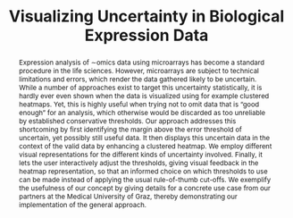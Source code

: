---
layout: publication
title: "Visualizing Uncertainty in Biological Expression Data"
key: 2012_vda_uncertainty
permalink: /publications/2012_vda_uncertainty/
type: paper


shortname: enRoute
image: 2012_vda_uncertainty.png

authors:
- Clemens Holzhüter
- lex
- schmalstieg
- Hans-Jörg Schulz
- Heidrun Schumann
- streit

journal: Proceedings of the SPIE Conference on Visualization and Data Analysis (VDA '12), pp. 82940O
year: 2012
award:
note: 

doi: 10.1117/12.908516
# use publisher only if no doi is available
publisher: 

project:

video:
preview-video: 


pdf: 2012_vda_uncertainty.pdf
supplement:
bibtex: 2012_vda_uncertainty.bib


abstract: "
<p>Expression analysis of ∼omics data using microarrays has become a standard procedure in the life sciences. However, microarrays are subject to technical limitations and errors, which render the data gathered likely to be uncertain. While a number of approaches exist to target this uncertainty statistically, it is hardly ever even shown when the data is visualized using for example clustered heatmaps. Yet, this is highly useful when trying not to omit data that is “good enough” for an analysis, which otherwise would be discarded as too unreliable by established conservative thresholds. Our approach addresses this shortcoming by first identifying the margin above the error threshold of uncertain, yet possibly still useful data. It then displays this uncertain data in the context of the valid data by enhancing a clustered heatmap. We employ different visual representations for the different kinds of uncertainty involved. Finally, it lets the user interactively adjust the thresholds, giving visual feedback in the heatmap representation, so that an informed choice on which thresholds to use can be made instead of applying the usual rule-of-thumb cut-offs. We exemplify the usefulness of our concept by giving details for a concrete use case from our partners at the Medical University of Graz, thereby demonstrating our implementation of the general approach.</p>"


---